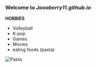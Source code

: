 ### Welcome to *Joooberry11.github.io*

**HOBBIES**
- Volleyball
- K-pop 
- Games
- Movies
- eating foods (pasta)

![Pasta](https://images-wixmp-ed30a86b8c4ca887773594c2.wixmp.com/f/3c183ea7-7cc0-4d01-92f0-ea9878e4fe64/d5f7zxh-2f1ffe65-dc1e-4cb9-972a-5e8e491e1c92.jpg/v1/fill/w_900,h_599,q_75,strp/expensive_pasta____by_missshortiebrown_d5f7zxh-fullview.jpg?token=eyJ0eXAiOiJKV1QiLCJhbGciOiJIUzI1NiJ9.eyJzdWIiOiJ1cm46YXBwOjdlMGQxODg5ODIyNjQzNzNhNWYwZDQxNWVhMGQyNmUwIiwiaXNzIjoidXJuOmFwcDo3ZTBkMTg4OTgyMjY0MzczYTVmMGQ0MTVlYTBkMjZlMCIsIm9iaiI6W1t7ImhlaWdodCI6Ijw9NTk5IiwicGF0aCI6IlwvZlwvM2MxODNlYTctN2NjMC00ZDAxLTkyZjAtZWE5ODc4ZTRmZTY0XC9kNWY3enhoLTJmMWZmZTY1LWRjMWUtNGNiOS05NzJhLTVlOGU0OTFlMWM5Mi5qcGciLCJ3aWR0aCI6Ijw9OTAwIn1dXSwiYXVkIjpbInVybjpzZXJ2aWNlOmltYWdlLm9wZXJhdGlvbnMiXX0.DL2esbRlanGtBKSoxPzIpq37XQxZgZZmfMaSwg5LDDA)
